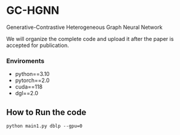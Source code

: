 # GC-HGNN
Generative-Contrastive Heterogeneous Graph Neural Network

We will organize the complete code and upload it after the paper is accepted for publication.
### Enviroments
- python==3.10
- pytorch==2.0
- cuda==118
- dgl==2.0
## How to Run the code
```
python main1.py dblp --gpu=0
```
